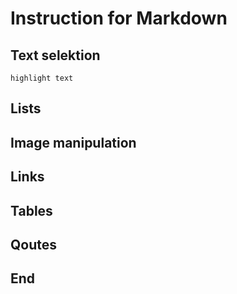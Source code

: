 # Instruction for Markdown

## Text selektion

    highlight text

## Lists

## Image manipulation 

## Links

## Tables

## Qoutes

## End 
